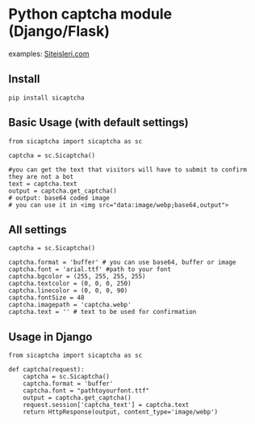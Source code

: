# Python captcha module (Django/Flask)


examples: [Siteisleri.com](http://www.siteisleri.com)

## Install
```
pip install sicaptcha
```
## Basic Usage (with default settings)
```
from sicaptcha import sicaptcha as sc

captcha = sc.Sicaptcha()

#you can get the text that visitors will have to submit to confirm they are not a bot
text = captcha.text
output = captcha.get_captcha()
# output: base64 coded image
# you can use it in <img src="data:image/webp;base64,output">
```
## All settings
```
captcha = sc.Sicaptcha()

captcha.format = 'buffer' # you can use base64, buffer or image
captcha.font = 'arial.ttf' #path to your font
captcha.bgcolor = (255, 255, 255, 255)
captcha.textcolor = (0, 0, 0, 250)
captcha.linecolor = (0, 0, 0, 90)
captcha.fontSize = 48
captcha.imagepath = 'captcha.webp'
captcha.text = '' # text to be used for confirmation
```

## Usage in Django
```
from sicaptcha import sicaptcha as sc

def captcha(request):
    captcha = sc.Sicaptcha()
    captcha.format = 'buffer'
    captcha.font = "pathtoyourfont.ttf"
    output = captcha.get_captcha()
    request.session['captcha_text'] = captcha.text
    return HttpResponse(output, content_type='image/webp')
```